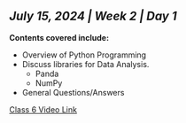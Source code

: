 ## _July 15, 2024 | Week 2 | Day 1_

**Contents covered include:**

- Overview of Python Programming
- Discuss libraries for Data Analysis.
  - Panda
  - NumPy
- General Questions/Answers

[Class 6 Video Link](https://www.facebook.com/iCodeguru/videos/296444603534700)
